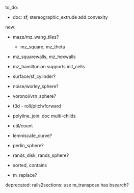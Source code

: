 to_do:

- doc: sf, stereographic_extrude add convexity

new:

- maze/mz_wang_tiles?
    - mz_square, mz_theta
- mz_squarewalls, mz_hexwalls
- mz_hamiltonian supports init_cells

- surface/sf_cylinder?
- noise/worley_sphere?
- voronoi/vrn_sphere?
- t3d - roll/pitch/forward
- polyline_join: doc multi-childs

- util/count
- lemniscate_curve?
- perlin_sphere?

- rands_disk, rands_sphere?

- sorted, contains

- m_replace?

deprecated:
    rails2sections: use m_transpose
    has
    bsearch?